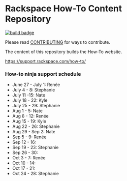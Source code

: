 # Rackspace How-To Content Repository

[![build badge](https://build.developer.rackspace.com/rackerlabs/rackspace-how-to/badge?branch=master)](https://build.developer.rackspace.com/rackerlabs/rackspace-how-to)

Please read [CONTRIBUTING](CONTRIBUTING.md) for ways to contribute.

The content of this repository builds the How-To website.

https://support.rackspace.com/how-to/

### How-to ninja support schedule


- June 27 - July 1: Renée
- July 4 - 8: Stephanie
- July 11 -15: Nate
- July 18 - 22: Kyle
- July 25 - 29: Stephanie
- Aug 1 - 5: Nate
- Aug 8 - 12: Renée
- Aug 15 - 19: Kyle
- Aug 22 - 26: Stephanie
- Aug 29 - Sep 2: Nate
- Sep 5 - 9: Renée
- Sep 12 - 16:
- Sep 19 - 23: Stephanie
- Sep 26 - 30:
- Oct 3 - 7: Renée
- Oct 10 - 14: 
- Oct 17 - 21:
- Oct 24 - 28: Stephanie
